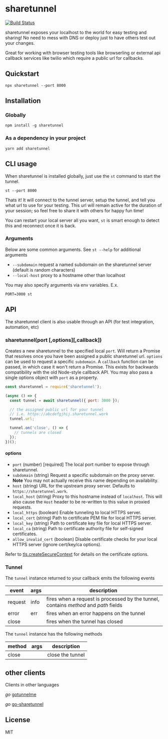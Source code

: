 # sharetunnel

[![Build Status](https://travis-ci.com/sharetunnel/sharetunnel.svg?branch=master)](https://travis-ci.com/sharetunnel/sharetunnel)

sharetunnel exposes your localhost to the world for easy testing and sharing! No need to mess with DNS or deploy just to have others test out your changes.

Great for working with browser testing tools like browserling or external api callback services like twilio which require a public url for callbacks.

## Quickstart

```
npx sharetunnel --port 8000
```

## Installation

### Globally

```
npm install -g sharetunnel
```

### As a dependency in your project

```
yarn add sharetunnel
```

## CLI usage

When sharetunnel is installed globally, just use the `st` command to start the tunnel.

```
st --port 8000
```

Thats it! It will connect to the tunnel server, setup the tunnel, and tell you what url to use for your testing. This url will remain active for the duration of your session; so feel free to share it with others for happy fun time!

You can restart your local server all you want, `st` is smart enough to detect this and reconnect once it is back.

### Arguments

Below are some common arguments. See `st --help` for additional arguments

- `--subdomain` request a named subdomain on the sharetunnel server (default is random characters)
- `--local-host` proxy to a hostname other than localhost

You may also specify arguments via env variables. E.x.

```
PORT=3000 st
```

## API

The sharetunnel client is also usable through an API (for test integration, automation, etc)

### sharetunnel(port [,options][,callback])

Creates a new sharetunnel to the specified local `port`. Will return a Promise that resolves once you have been assigned a public sharetunnel url. `options` can be used to request a specific `subdomain`. A `callback` function can be passed, in which case it won't return a Promise. This exists for backwards compatibility with the old Node-style callback API. You may also pass a single options object with `port` as a property.

```js
const sharetunnel = require('sharetunnel');

(async () => {
  const tunnel = await sharetunnel({ port: 3000 });

  // the assigned public url for your tunnel
  // i.e. https://abcdefgjhij.sharetunnel.work
  tunnel.url;

  tunnel.on('close', () => {
    // tunnels are closed
  });
})();
```

#### options

- `port` (number) [required] The local port number to expose through sharetunnel.
- `subdomain` (string) Request a specific subdomain on the proxy server. **Note** You may not actually receive this name depending on availability.
- `host` (string) URL for the upstream proxy server. Defaults to `https://sharetunnel.work`.
- `local_host` (string) Proxy to this hostname instead of `localhost`. This will also cause the `Host` header to be re-written to this value in proxied requests.
- `local_https` (boolean) Enable tunneling to local HTTPS server.
- `local_cert` (string) Path to certificate PEM file for local HTTPS server.
- `local_key` (string) Path to certificate key file for local HTTPS server.
- `local_ca` (string) Path to certificate authority file for self-signed certificates.
- `allow_invalid_cert` (boolean) Disable certificate checks for your local HTTPS server (ignore cert/key/ca options).

Refer to [tls.createSecureContext](https://nodejs.org/api/tls.html#tls_tls_createsecurecontext_options) for details on the certificate options.

### Tunnel

The `tunnel` instance returned to your callback emits the following events

| event   | args | description                                                                          |
| ------- | ---- | ------------------------------------------------------------------------------------ |
| request | info | fires when a request is processed by the tunnel, contains _method_ and _path_ fields |
| error   | err  | fires when an error happens on the tunnel                                            |
| close   |      | fires when the tunnel has closed                                                     |

The `tunnel` instance has the following methods

| method | args | description      |
| ------ | ---- | ---------------- |
| close  |      | close the tunnel |

## other clients

Clients in other languages

_go_ [gotunnelme](https://github.com/NoahShen/gotunnelme)

_go_ [go-sharetunnel](https://github.com/sharetunnel/go-sharetunnel)

## License

MIT
